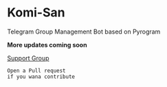 # Komi-San
Telegram Group Management Bot based on Pyrogram

<b> More updates coming soon </b>

[Support Group](https://t.me/Komisan_Support)


```
Open a Pull request
if you wana contribute
```
